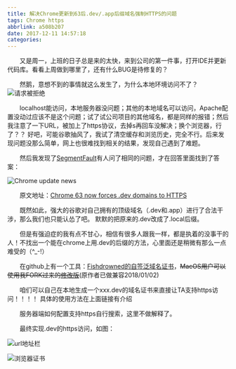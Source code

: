 ```yaml
---
title: 解决Chrome更新到63后.dev/.app后缀域名强制HTTPS的问题
tags: Chrome https
abbrlink: a508b207
date: 2017-12-11 14:57:18
categories:
---
```


　　又是周一，上班的日子总是来的太快，来到公司的第一件事，打开IDE并更新代码库。看看上周做到哪里了，还有什么BUG是待修复的？

　　然鹅，意想不到的事情就这么发生了，为什么本地环境访问不了？
![请求被拒绝](http://ojrm4585k.bkt.clouddn.com/20171211151297573775954.png)

　　localhost能访问，本地服务器没问题；其他的本地域名可以访问，Apache配置没动过应该不是这个问题；试了试公司项目的其他域名，都是同样的报错；然后我注意了一下URL，被加上了https协议，去掉s再回车没解决；换个浏览器，行了？？ 好吧，可能谷歌抽风了，我试了清空缓存和浏览历史，完全不行。后来发现问题没那么简单，网上也很难找到相关的结果，发现自己遇到了难题。

　　然后我发现了[SegmentFault](https://segmentfault.com/q/1010000012339191)有人问了相同的问题，才在回答里面找到了答案：

![Chrome update news](http://ojrm4585k.bkt.clouddn.com/20171211151297617476829.png)

　　原文地址：[Chrome 63 now forces .dev domains to HTTPS](https://laravel-news.com/chrome-63-now-forces-dev-domains-https)

　　既然如此，强大的谷歌对自己拥有的顶级域名（.dev和.app）进行了合法干涉，那么我们也只能认怂了吧。 默默的把原来的.dev改成了.local后缀。

　　但是有强迫症的我有点不甘心，相信有很多人跟我一样，都是执着的没事干的人！不找出一个能在chrome上用.dev的后缀的方法，心里面还是稍微有那么一点难受的（^_-!）

　　在github上有一个工具：[Fishdrowned的自签泛域名证书](https://github.com/Fishdrowned/ssl)，~~MacOS用户可以使用我FORK过来的[修改版](https://github.com/haowanxing/ssl)~~(原作者已做兼容2018/01/02)

　　咱们可以自己在本地生成一个xxx.dev的域名证书来直接让TA支持https访问！！！！ 具体的使用方法在上面链接有介绍

　　服务器端如何配置支持https自行搜索，这里不做解释了。

　　最终实现.dev的https访问，如图：

![url地址栏](http://ojrm4585k.bkt.clouddn.com/2018010315149750616257.png)

![浏览器证书](http://ojrm4585k.bkt.clouddn.com/2018010315149751936425.png)
　　